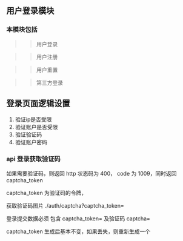 ## 用户登录模块

### 本模块包括

>> 用户登录

>> 用户注册

>> 用户重置

>> 第三方登录

## 登录页面逻辑设置

1. 验证ip是否受限
2. 验证账户是否受限
3. 验证验证码
4. 验证账户密码

### api 登录获取验证码

如果需要验证码，则返回 http 状态码为 400， code 为 1009，同时返回 captcha_token

captcha_token 为验证码的令牌，

获取验证码图片 ./auth/captcha?captcha_token=

登录提交数据必须 包含 captcha_token= 及验证码 captcha=

captcha_token 生成后基本不变，如果丢失，则重新生成一个


